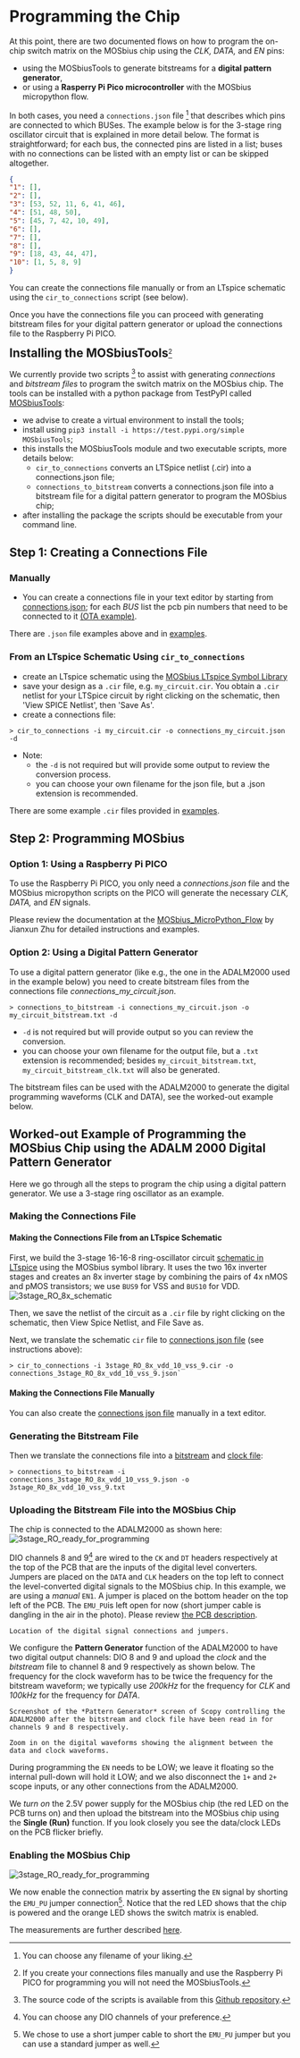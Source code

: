 # Programming the Chip 

At this point, there are two documented flows on how to program the on-chip switch matrix on the MOSbius chip using the *CLK, DATA,* and *EN* pins:

- using the MOSbiusTools to generate bitstreams for a **digital pattern generator**,
- or using a **Rasperry Pi Pico microcontroller** with the MOSbius micropython flow.

In both cases, you need a `connections.json` file [^filename] that describes which pins are connected to which BUSes. The example below is for the 3-stage ring oscillator circuit that is explained in more detail below. The format is straightforward; for each bus, the connected pins are listed in a list; buses with no connections can be listed with an empty list or can be skipped altogether. 

```json
{
"1": [], 
"2": [], 
"3": [53, 52, 11, 6, 41, 46], 
"4": [51, 48, 50], 
"5": [45, 7, 42, 10, 49], 
"6": [], 
"7": [], 
"8": [], 
"9": [18, 43, 44, 47], 
"10": [1, 5, 8, 9] 
}
```

You can create the connections file manually or from an LTspice schematic using the `cir_to_connections` script (see below).

Once you have the connections file you can proceed with generating bitstream files for your digital pattern generator or upload the connections file to the Raspberry Pi PICO.

<span style="font-size: 150%;">**Installing the MOSbiusTools**</span>[^noneed]

We currently provide two scripts [^source] to assist with generating *connections* and *bitstream files* to program the switch matrix on the MOSbius chip. The tools can be installed with a python package from TestPyPI called [MOSbiusTools](https://test.pypi.org/project/MOSbiusTools):
- we advise to create a virtual environment to install the tools;
- install using `pip3 install -i https://test.pypi.org/simple MOSbiusTools`;
- this installs the MOSbiusTools module and two executable scripts, more details below:     
  - `cir_to_connections` converts an LTSpice netlist (.cir) into a connections.json file;
  - `connections_to_bitstream` converts a connections.json file into a bitstream file for a digital pattern generator to program the MOSbius chip; 
 - after installing the package the scripts should be executable from your command line.

## Step 1: Creating a Connections File

### Manually

  - You can create a connections file in your text editor by starting from [connections.json](https://github.com/peterkinget/MOSbiusCADFlow/tree/main/MOSbiusTools/MOSbiusTools/scripts/examples_connections/connections.json); for each *BUS* list the pcb pin numbers that need to be connected to it [(OTA example)](https://github.com/peterkinget/MOSbiusCADFlow/tree/main/MOSbiusTools/MOSbiusTools/scripts/examples_connections/connections_Miller_OTA_pin.json).

There are `.json` file examples above and in
  [examples](https://github.com/peterkinget/MOSbiusCADFlow/tree/main/MOSbiusTools/MOSbiusTools/scripts/examples_connections). 

### From an LTspice Schematic Using `cir_to_connections`

* create an LTspice schematic using the [MOSbius LTspice Symbol Library](../4_chapter_simulations/LTspice_simulations.md)
* save your design as a `.cir` file, e.g. `my_circuit.cir`. You obtain a `.cir`
  netlist for your LTSpice circuit by right clicking on the schematic,
  then 'View SPICE Netlist', then 'Save As'. 
* create a connections file:
```
> cir_to_connections -i my_circuit.cir -o connections_my_circuit.json -d
```
  - Note: 
    - the `-d` is not required but will provide some output to review the conversion process.
    - you can choose your own filename for the json file, but a .json extension is recommended.

There are some example `.cir` files provided in
  [examples](https://github.com/peterkinget/MOSbiusCADFlow/tree/main/MOSbiusTools/MOSbiusTools/scripts/examples_cir). 

## Step 2: Programming MOSbius 

### Option 1: Using a Raspberry Pi PICO

To use the Raspberry Pi PICO, you only need a *connections.json* file and the MOSbius micropython scripts on the PICO will generate the necessary *CLK, DATA,* and *EN* signals. 

Please review the documentation at the [MOSbius_MicroPython_Flow](https://github.com/Jianxun/MOSbius_MicroPython_Flow) by Jianxun Zhu for detailed instructions and examples. 

### Option 2: Using a Digital Pattern Generator

To use a digital pattern generator (like e.g., the one in the ADALM2000 used in the example below) you need to create bitstream files from the connections file *connections_my_circuit.json*. 

``` 
> connections_to_bitstream -i connections_my_circuit.json -o my_circuit_bitstream.txt -d
```
- `-d` is not required but will provide output so you can review the conversion.
- you can choose your own filename for the output file, but a `.txt` extension is recommended; besides `my_circuit_bitstream.txt`, `my_circuit_bitstream_clk.txt` will also be generated.

The bitstream files can be used with the ADALM2000 to generate the digital programming waveforms (CLK and DATA), see the worked-out example below.

## Worked-out Example of Programming the MOSbius Chip using the ADALM 2000 Digital Pattern Generator

Here we go through all the steps to program the chip using a digital pattern generator. We use a 3-stage ring oscillator as an example. 

### Making the Connections File 

#### Making the Connections File from an LTspice Schematic
First, we build the 3-stage 16-16-8 ring-oscillator circuit [schematic in LTspice](../2_chapter_ring_oscillator/sim/3stage_RO_16_16_8.zip) using the MOSbius symbol library. It uses the two 16x inverter stages and creates an 8x inverter stage by combining the pairs of 4x nMOS and pMOS transistors; we use `BUS9` for VSS and `BUS10` for VDD.
![3stage_RO_8x_schematic](../2_chapter_ring_oscillator/img/3stage_RO_8x.png)

Then, we save the netlist of the circuit as a `.cir` file by right clicking on the schematic, then View Spice Netlist, and File Save as. 

Next, we translate the schematic `cir` file to [connections json file](../2_chapter_ring_oscillator/img/connections_3stage_RO_8x_vdd_10_vss_9.json) (see instructions above):

```
> cir_to_connections -i 3stage_RO_8x_vdd_10_vss_9.cir -o connections_3stage_RO_8x_vdd_10_vss_9.json`
```

#### Making the Connections File Manually

You can also create the [connections json file](../2_chapter_ring_oscillator/img/connections_3stage_RO_8x_vdd_10_vss_9.json) manually in a text editor. 

### Generating the Bitstream File

Then we translate the connections file into a [bitstream](../2_chapter_ring_oscillator/img/3stage_RO_8x_vdd_10_vss_9.txt) and [clock file](../2_chapter_ring_oscillator/img/3stage_RO_8x_vdd_10_vss_9_clk.txt):

```
> connections_to_bitstream -i connections_3stage_RO_8x_vdd_10_vss_9.json -o 3stage_RO_8x_vdd_10_vss_9.txt 
```

### Uploading the Bitstream File into the MOSbius Chip

The chip is connected to the ADALM2000 as shown here:
![3stage_RO_ready_for_programming](../2_chapter_ring_oscillator/img/3stage_RO_8x_ready_for_programming.jpeg)

DIO channels 8 and 9[^dio_choice] are wired to the `CK` and `DT` headers respectively at the top of the PCB that are the inputs of the digital level converters. Jumpers are placed on the `DATA` and `CLK` headers on the top left to connect the level-converted digital signals to the MOSbius chip. In this example, we are using a *manual* `EN1`. A jumper is placed on the bottom header on the top left of the PCB. The `EMU_PU`is left open for now (short jumper cable is dangling in the air in the photo). Please review [the PCB description](../1_chapter_description/description.md). 

```{figure} img/jumpers.gif
Location of the digital signal connections and jumpers.
```

We configure the **Pattern Generator** function of the ADALM2000 to have two digital output channels: DIO 8 and 9 and upload the *clock* and the *bitstream* file to channel 8 and 9 respectively as shown below. The frequency for the clock waveform has to be twice the frequency for the bitstream waveform; we typically use *200kHz* for the frequency for *CLK* and *100kHz* for the frequency for *DATA*. 

```{figure} img/pattern_generator_screenshot.png
Screenshot of the *Pattern Generator* screen of Scopy controlling the ADALM2000 after the bitstream and clock file have been read in for channels 9 and 8 respectively. 
```

```{figure} img/pattern_generator_screenshot_zoom.png
Zoom in on the digital waveforms showing the alignment between the data and clock waveforms.
```

During programming the `EN` needs to be LOW; we leave it floating so the internal pull-down will hold it LOW; and we also disconnect the `1+` and `2+` scope inputs, or any other connections from the ADALM2000. 

We *turn on* the 2.5V power supply for the MOSbius chip (the red LED on the PCB turns on) and then upload the bitstream into the MOSbius chip using the **Single (Run)** function. If you look closely you see the data/clock LEDs on the PCB flicker briefly.   

### Enabling the MOSbius Chip
![3stage_RO_ready_for_programming](../2_chapter_ring_oscillator/img/3stage_RO_8x_in_operation.jpeg)

We now enable the connection matrix by asserting the `EN` signal by shorting the `EMU_PU` jumper connection[^en_jumper]. Notice that the red LED shows that the chip is powered and the orange LED shows the switch matrix is enabled.

The measurements are further described [here](../2_chapter_ring_oscillator/ring_oscillator.md). 

[^filename]: You can choose any filename of your liking. 
[^noneed]: If you create your connections files manually and use the Raspberry Pi PICO for programming you will not need the MOSbiusTools. 
[^source]: The source code of the scripts is available from this [Github repository](https://github.com/peterkinget/MOSbiusCADFlow/).
[^dio_choice]: You can choose any DIO channels of your preference. 
[^en_jumper]: We chose to use a short jumper cable to short the `EMU_PU` jumper but you can use a standard jumper as well. 
